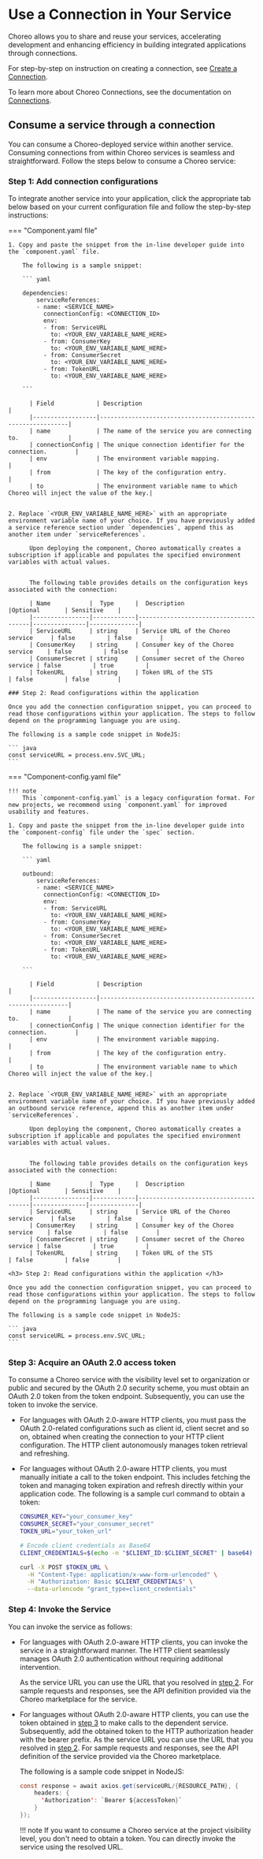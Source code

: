 # Use a Connection in Your Service

Choreo allows you to share and reuse your services, accelerating development and enhancing efficiency in building integrated applications through connections.

For step-by-step on instruction on creating a connection, see [Create a Connection](create-a-connection.md).

To learn more about Choreo Connections, see the documentation on [Connections](../../choreo-concepts/connections.md).

## Consume a service through a connection

You can consume a Choreo-deployed service within another service. Consuming connections from within Choreo services is seamless and straightforward. Follow the steps below to consume a Choreo service:

### Step 1: Add connection configurations

To integrate another service into your application, click the appropriate tab below based on your current configuration file and follow the step-by-step instructions:

=== "Component.yaml file"
  
    1. Copy and paste the snippet from the in-line developer guide into the `component.yaml` file.
      
        The following is a sample snippet:

        ``` yaml

        dependencies:
            serviceReferences:
            - name: <SERVICE_NAME>
              connectionConfig: <CONNECTION_ID>
              env:
              - from: ServiceURL
                to: <YOUR_ENV_VARIABLE_NAME_HERE>
              - from: ConsumerKey
                to: <YOUR_ENV_VARIABLE_NAME_HERE>
              - from: ConsumerSecret
                to: <YOUR_ENV_VARIABLE_NAME_HERE>
              - from: TokenURL
                to: <YOUR_ENV_VARIABLE_NAME_HERE>

        ```

          | Field            | Description                                                 |
          |------------------|-------------------------------------------------------------|
          | name             | The name of the service you are connecting to.              |
          | connectionConfig | The unique connection identifier for the connection.        |
          | env              | The environment variable mapping.                           |
          | from             | The key of the configuration entry.                         |
          | to               | The environment variable name to which Choreo will inject the value of the key.|


    2. Replace `<YOUR_ENV_VARIABLE_NAME_HERE>` with an appropriate environment variable name of your choice. If you have previously added a service reference section under `dependencies`, append this as another item under `serviceReferences`. 

          Upon deploying the component, Choreo automatically creates a subscription if applicable and populates the specified environment variables with actual values.


          The following table provides details on the configuration keys associated with the connection:

          | Name           |  Type      |  Description                          |Optional       | Sensitive    |
          |----------------|------------|---------------------------------------|---------------|--------------|
          | ServiceURL     | string     | Service URL of the Choreo service     | false         | false        |
          | ConsumerKey    | string     | Consumer key of the Choreo service    | false         | false        |
          | ConsumerSecret | string     | Consumer secret of the Choreo service | false         | true         |
          | TokenURL       | string     | Token URL of the STS                  | false         | false        |

    ### Step 2: Read configurations within the application

    Once you add the connection configuration snippet, you can proceed to read those configurations within your application. The steps to follow depend on the programming language you are using.

    The following is a sample code snippet in NodeJS:

    ``` java
    const serviceURL = process.env.SVC_URL;
    ```


=== "Component-config.yaml file"

    !!! note
        This `component-config.yaml` is a legacy configuration format. For new projects, we recommend using `component.yaml` for improved usability and features.

    1. Copy and paste the snippet from the in-line developer guide into the `component-config` file under the `spec` section.

        The following is a sample snippet:

        ``` yaml

        outbound:
            serviceReferences:
            - name: <SERVICE_NAME>
              connectionConfig: <CONNECTION_ID>
              env:
              - from: ServiceURL
                to: <YOUR_ENV_VARIABLE_NAME_HERE>
              - from: ConsumerKey
                to: <YOUR_ENV_VARIABLE_NAME_HERE>
              - from: ConsumerSecret
                to: <YOUR_ENV_VARIABLE_NAME_HERE>
              - from: TokenURL
                to: <YOUR_ENV_VARIABLE_NAME_HERE>

        ```

          | Field            | Description                                                 |
          |------------------|-------------------------------------------------------------|
          | name             | The name of the service you are connecting to.              |
          | connectionConfig | The unique connection identifier for the connection.        |
          | env              | The environment variable mapping.                           |
          | from             | The key of the configuration entry.                         |
          | to               | The environment variable name to which Choreo will inject the value of the key.|


    2. Replace `<YOUR_ENV_VARIABLE_NAME_HERE>` with an appropriate environment variable name of your choice. If you have previously added an outbound service reference, append this as another item under `serviceReferences`. 

          Upon deploying the component, Choreo automatically creates a subscription if applicable and populates the specified environment variables with actual values.


          The following table provides details on the configuration keys associated with the connection:

          | Name           |  Type      |  Description                          |Optional       | Sensitive    |
          |----------------|------------|---------------------------------------|---------------|--------------|
          | ServiceURL     | string     | Service URL of the Choreo service     | false         | false        |
          | ConsumerKey    | string     | Consumer key of the Choreo service    | false         | false        |
          | ConsumerSecret | string     | Consumer secret of the Choreo service | false         | true         |
          | TokenURL       | string     | Token URL of the STS                  | false         | false        |

    <h3> Step 2: Read configurations within the application </h3>

    Once you add the connection configuration snippet, you can proceed to read those configurations within your application. The steps to follow depend on the programming language you are using.

    The following is a sample code snippet in NodeJS:

    ``` java
    const serviceURL = process.env.SVC_URL;
    ```



### Step 3: Acquire an OAuth 2.0 access token

To consume a Choreo service with the visibility level set to organization or public and secured by the OAuth 2.0 security scheme, you must obtain an OAuth 2.0 token from the token endpoint. Subsequently, you can use the token to invoke the service.

- For languages with OAuth 2.0-aware HTTP clients, you must pass the OAuth 2.0-related configurations such as client id, client secret and so on, obtained when creating the connection to your HTTP client configuration. The HTTP client autonomously manages token retrieval and refreshing.

- For languages without OAuth 2.0-aware HTTP clients, you must manually initiate a call to the token endpoint. This includes fetching the token and managing token expiration and refresh directly within your application code. The following is a sample curl command to obtain a token:


    ```bash
    CONSUMER_KEY="your_consumer_key"
    CONSUMER_SECRET="your_consumer_secret"
    TOKEN_URL="your_token_url"

    # Encode client credentials as Base64
    CLIENT_CREDENTIALS=$(echo -n "$CLIENT_ID:$CLIENT_SECRET" | base64)

    curl -X POST $TOKEN_URL \
      -H "Content-Type: application/x-www-form-urlencoded" \
      -H "Authorization: Basic $CLIENT_CREDENTIALS" \
      --data-urlencode "grant_type=client_credentials"

    ```

### Step 4: Invoke the Service

You can invoke the service as follows:

- For languages with OAuth 2.0-aware HTTP clients, you can invoke the service in a straightforward manner. The HTTP client seamlessly manages OAuth 2.0 authentication without requiring additional intervention.

    As the service URL you can use the URL that you resolved in [step 2](#step-2-read-configurations-within-the-application). For sample requests and responses, see the API definition provided via the Choreo marketplace for the service.

- For languages without OAuth 2.0-aware HTTP clients, you can use the token obtained in [step 3](#step-3-acquire-an-oauth-20-access-token) to make calls to the dependent service. Subsequently, add the obtained token to the HTTP authorization header with the bearer prefix.
As the service URL you can use the URL that you resolved in [step 2](#step-2-read-configurations-within-the-application). For sample requests and responses, see the API definition of the service provided via the Choreo marketplace.

    The following is a sample code snippet in NodeJS:

    ``` java
    const response = await axios.get(serviceURL/{RESOURCE_PATH}, {
        headers: {
          'Authorization': `Bearer ${accessToken}`
        }
    });
    ```

    !!! note
        If you want to consume a Choreo service at the project visibility level, you don't need to obtain a token. You can directly invoke the service using the resolved URL.
        
